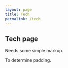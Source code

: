 ```yaml
---
layout: page
title: Tech
permalink: /tech
---
```

## Tech page
Needs some simple markup.

To determine padding.